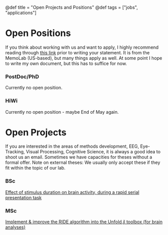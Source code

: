 @def title = "Open Projects and Positions"
@def tags = ["jobs", "applications"]

# Open Positions
If you think about working with us and want to apply, I highly recommend reading through [this link](http://www.thememolab.org/pages/gradapps/) prior to writing your statement. It is from the MemoLab (US-based), but many things apply as well. At some point I hope to write my own document, but this has to suffice for now.

### PostDoc/PhD
Currently no open position.

### HiWi
Currently no open position - maybe End of May again.

# Open Projects
If you are interested in the areas of methods development, EEG, Eye-Tracking, Visual Processing, Cognitive Science, it is always a good idea to shoot us an email. Sometimes we have capacities for theses without a formal offer. Note on external theses: We usually only accept these if they fit within the topic of our lab.

### BSc

[Effect of stimulus duration on brain activity, during a rapid serial presentation task](https://github.com/s-ccs/s-ccs.github.io/blob/03c14559b7c0d924a0018125389ae4cdf24eca5c/_assets/thesis-projects/2023-02-01_BSc_LongFaces_RS.pdf)


### MSc

[Implement & improve the RIDE algorithm into the Unfold.jl toolbox (for brain analyses)](https://github.com/s-ccs/s-ccs.github.io/blob/03c14559b7c0d924a0018125389ae4cdf24eca5c/_assets/thesis-projects/2023-02-01_MSc_RIDE_RS.pdf)

